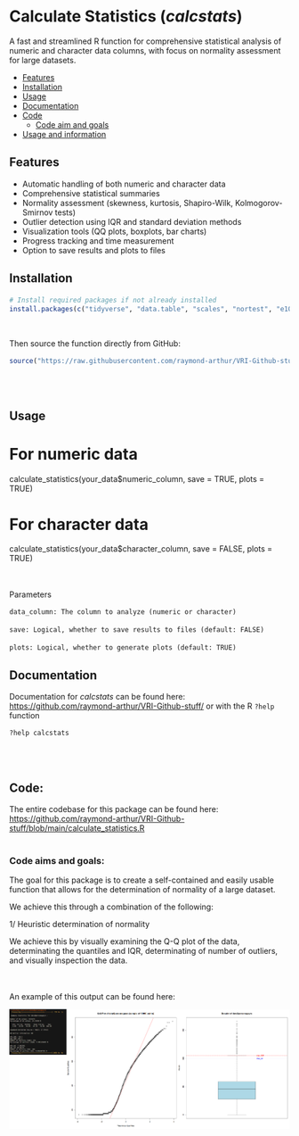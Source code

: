 Calculate Statistics (_calcstats_)
================
A fast and streamlined R function for comprehensive statistical analysis of numeric and character data columns, with focus on normality assessment for large datasets.

- [Features](#Features)
- [Installation](#Installation)
- [Usage](#Usage)
- [Documentation](#Documentation)
- [Code](#Code)
  - [Code aim and goals](#code-aims-and-goals:)
- [Usage and information](#Usage)


## Features

- Automatic handling of both numeric and character data
- Comprehensive statistical summaries
- Normality assessment (skewness, kurtosis, Shapiro-Wilk, Kolmogorov-Smirnov tests)
- Outlier detection using IQR and standard deviation methods
- Visualization tools (QQ plots, boxplots, bar charts)
- Progress tracking and time measurement
- Option to save results and plots to files


## Installation

```r
# Install required packages if not already installed
install.packages(c("tidyverse", "data.table", "scales", "nortest", "e1071", "fastqq"))
```

<br>

Then source the function directly from GitHub:
```r
source("https://raw.githubusercontent.com/raymond-arthur/VRI-Github-stuff/main/calculate_statistics.R")
```

<br>
<br>

## Usage
# For numeric data
calculate_statistics(your_data$numeric_column, save = TRUE, plots = TRUE)

# For character data
calculate_statistics(your_data$character_column, save = FALSE, plots = TRUE)

<br>
<br>
Parameters

    data_column: The column to analyze (numeric or character)
    
    save: Logical, whether to save results to files (default: FALSE)
    
    plots: Logical, whether to generate plots (default: TRUE)

## Documentation

Documentation for _calcstats_ can be found here:
<https://github.com/raymond-arthur/VRI-Github-stuff/> or with the R `?help` function

```r
?help calcstats
```

<br> <br>

## Code:


The entire codebase for this package can be found here:
<https://github.com/raymond-arthur/VRI-Github-stuff/blob/main/calculate_statistics.R>
<br> <br>


### Code aims and goals:

The goal for this package is to create a self-contained and easily usable function that allows for the determination of normality of a large dataset.

We achieve this through a combination of the following:

1/ Heuristic determination of normality

We achieve this by visually examining the Q-Q plot of the data, determinating the quantiles and IQR, determinating of number of outliers, and visually inspection the data.

<br> <br>
An example of this output can be found here:

![](calculate_statistics.png)<!-- -->


